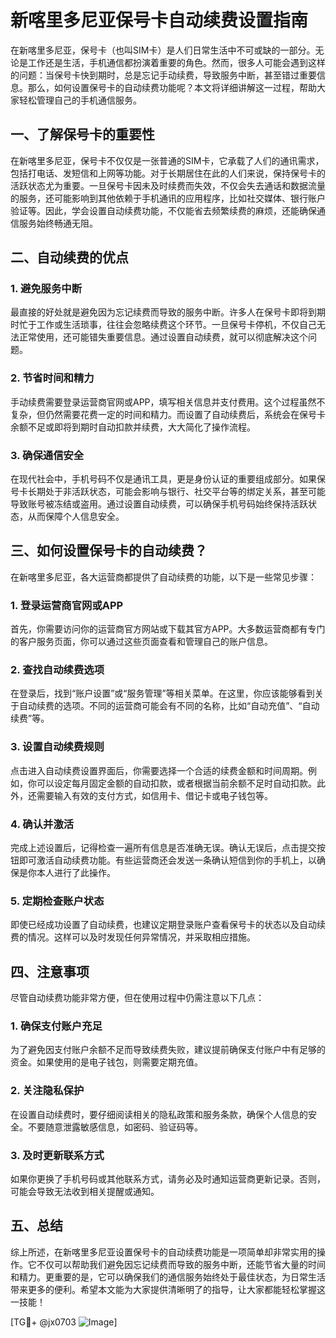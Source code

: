 # 新喀里多尼亚保号卡自动续费设置指南

在新喀里多尼亚，保号卡（也叫SIM卡）是人们日常生活中不可或缺的一部分。无论是工作还是生活，手机通信都扮演着重要的角色。然而，很多人可能会遇到这样的问题：当保号卡快到期时，总是忘记手动续费，导致服务中断，甚至错过重要信息。那么，如何设置保号卡的自动续费功能呢？本文将详细讲解这一过程，帮助大家轻松管理自己的手机通信服务。

## 一、了解保号卡的重要性

在新喀里多尼亚，保号卡不仅仅是一张普通的SIM卡，它承载了人们的通讯需求，包括打电话、发短信和上网等功能。对于长期居住在此的人们来说，保持保号卡的活跃状态尤为重要。一旦保号卡因未及时续费而失效，不仅会失去通话和数据流量的服务，还可能影响到其他依赖于手机通讯的应用程序，比如社交媒体、银行账户验证等。因此，学会设置自动续费功能，不仅能省去频繁续费的麻烦，还能确保通信服务始终畅通无阻。

## 二、自动续费的优点

### 1. 避免服务中断

最直接的好处就是避免因为忘记续费而导致的服务中断。许多人在保号卡即将到期时忙于工作或生活琐事，往往会忽略续费这个环节。一旦保号卡停机，不仅自己无法正常使用，还可能错失重要信息。通过设置自动续费，就可以彻底解决这个问题。

### 2. 节省时间和精力

手动续费需要登录运营商官网或APP，填写相关信息并支付费用。这个过程虽然不复杂，但仍然需要花费一定的时间和精力。而设置了自动续费后，系统会在保号卡余额不足或即将到期时自动扣款并续费，大大简化了操作流程。

### 3. 确保通信安全

在现代社会中，手机号码不仅是通讯工具，更是身份认证的重要组成部分。如果保号卡长期处于非活跃状态，可能会影响与银行、社交平台等的绑定关系，甚至可能导致账号被冻结或盗用。通过设置自动续费，可以确保手机号码始终保持活跃状态，从而保障个人信息安全。

## 三、如何设置保号卡的自动续费？

在新喀里多尼亚，各大运营商都提供了自动续费的功能，以下是一些常见步骤：

### 1. 登录运营商官网或APP

首先，你需要访问你的运营商官方网站或下载其官方APP。大多数运营商都有专门的客户服务页面，你可以通过这些页面查看和管理自己的账户信息。

### 2. 查找自动续费选项

在登录后，找到“账户设置”或“服务管理”等相关菜单。在这里，你应该能够看到关于自动续费的选项。不同的运营商可能会有不同的名称，比如“自动充值”、“自动续费”等。

### 3. 设置自动续费规则

点击进入自动续费设置界面后，你需要选择一个合适的续费金额和时间周期。例如，你可以设定每月固定金额的自动扣款，或者根据当前余额不足时自动扣款。此外，还需要输入有效的支付方式，如信用卡、借记卡或电子钱包等。

### 4. 确认并激活

完成上述设置后，记得检查一遍所有信息是否准确无误。确认无误后，点击提交按钮即可激活自动续费功能。有些运营商还会发送一条确认短信到你的手机上，以确保是你本人进行了此操作。

### 5. 定期检查账户状态

即使已经成功设置了自动续费，也建议定期登录账户查看保号卡的状态以及自动续费的情况。这样可以及时发现任何异常情况，并采取相应措施。

## 四、注意事项

尽管自动续费功能非常方便，但在使用过程中仍需注意以下几点：

### 1. 确保支付账户充足

为了避免因支付账户余额不足而导致续费失败，建议提前确保支付账户中有足够的资金。如果使用的是电子钱包，则需要定期充值。

### 2. 关注隐私保护

在设置自动续费时，要仔细阅读相关的隐私政策和服务条款，确保个人信息的安全。不要随意泄露敏感信息，如密码、验证码等。

### 3. 及时更新联系方式

如果你更换了手机号码或其他联系方式，请务必及时通知运营商更新记录。否则，可能会导致无法收到相关提醒或通知。

## 五、总结

综上所述，在新喀里多尼亚设置保号卡的自动续费功能是一项简单却非常实用的操作。它不仅可以帮助我们避免因忘记续费而导致的服务中断，还能节省大量的时间和精力。更重要的是，它可以确保我们的通信服务始终处于最佳状态，为日常生活带来更多的便利。希望本文能为大家提供清晰明了的指导，让大家都能轻松掌握这一技能！

[TG💪+ @jx0703 ![Image](https://github.com/user-attachments/assets/dbca1d08-cadb-493c-b0ec-ad6f7a83f270)]
